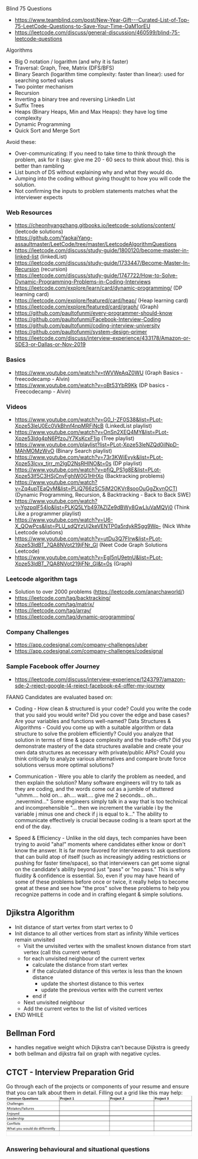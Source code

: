 Blind 75 Questions
- https://www.teamblind.com/post/New-Year-Gift---Curated-List-of-Top-75-LeetCode-Questions-to-Save-Your-Time-OaM1orEU
- https://leetcode.com/discuss/general-discussion/460599/blind-75-leetcode-questions

Algorithms
- Big O notation / logarithm (and why it is faster)
- Traversal: Graph, Tree, Matrix (DFS/BFS)
- Binary Search (logarithm time complexity: faster than linear): used for searching sorted values
- Two pointer mechanism
- Recursion
- Inverting a binary tree and reversing LinkedIn List
- Suffix Trees
- Heaps (Binary Heaps, Min and Max Heaps): they have log time complexity
- Dynamic Programming
- Quick Sort and Merge Sort 


Avoid these: 
- Over-communicating: If you need to take time to think through the problem, ask for it (say: give me 20 - 60 secs to think about this). this is better than rambling
- List bunch of DS without explaining why and what they would do.
- Jumping into the coding without giving thought to how you will code the solution.
- Not confirming the inputs to problem statements matches what the interviewer expects

### Web Resources
- https://cheonhyangzhang.gitbooks.io/leetcode-solutions/content/ (leetcode solutions)
- https://github.com/YaokaiYang-assaultmaster/LeetCode/tree/master/LeetcodeAlgorithmQuestions
- https://leetcode.com/discuss/study-guide/1800120/become-master-in-linked-list (linkedList)
- https://leetcode.com/discuss/study-guide/1733447/Become-Master-In-Recursion (recursion)
- https://leetcode.com/discuss/study-guide/1747722/How-to-Solve-Dynamic-Programming-Problems-in-Coding-Interviews   
- https://leetcode.com/explore/learn/card/dynamic-programming/ (DP learning card)
- https://leetcode.com/explore/featured/card/heap/ (Heap learning card)
- https://leetcode.com/explore/featured/card/graph/ (Graph) 
- https://github.com/paultofunmi/every-programmer-should-know
- https://github.com/paultofunmi/Facebook-Interview-Coding
- https://github.com/paultofunmi/coding-interview-university
- https://github.com/paultofunmi/system-design-primer
- https://leetcode.com/discuss/interview-experience/433178/Amazon-or-SDE3-or-Dallas-or-Nov-2019

### Basics
- https://www.youtube.com/watch?v=tWVWeAqZ0WU (Graph Basics - freecodecamp - Alvin)
- https://www.youtube.com/watch?v=oBt53YbR9Kk (DP basics - Freecodecamp - Alvin)

### Videos
- https://www.youtube.com/watch?v=G0_I-ZF0S38&list=PLot-Xpze53leU0Ec0VkBhnf4npMRFiNcB (LinkedList playlist)
- https://www.youtube.com/watch?v=OnSn2XEQ4MY&list=PLot-Xpze53ldg4pN6PfzoJY7KsKcxF1jg (Tree playlist)
- https://www.youtube.com/playlist?list=PLot-Xpze53leNZQd0iINpD-MAhMOMzWvO (Binary Search playlist)
- https://www.youtube.com/watch?v=73r3KWiEvyk&list=PLot-Xpze53lcvx_tjrr_m2lgD2NsRHlNO&t=0s (DP playlist)
- https://www.youtube.com/watch?v=pfiQ_PS1g8E&list=PLot-Xpze53lf5C3HSjCnyFghlW0G1HHXo (Backtracking problems)  
- https://www.youtube.com/watch?v=Zq4upTEaQyM&list=PLiQ766zSC5jM2OKVr8sooOuGgZkvnOCTI (Dynamic Programming, Recursion, & Backtracking - Back to Back SWE)
- https://www.youtube.com/watch?v=YgzpqlF54lo&list=PLKQ5LYb497AZIZe9dBWy8GwLluVaMQVj0 (Think Like a programmer playlist)
- https://www.youtube.com/watch?v=U6-X_QOwPcs&list=PLU_sdQYzUj2keVENTP0a5rdykRSgg9Wp- (Nick White Leetcode solutions)
- https://www.youtube.com/watch?v=utDu3Q7Flrw&list=PLot-Xpze53ldBT_7QA8NVot219jFNr_GI (Neet Code Graph Solutions Leetcode)
- https://www.youtube.com/watch?v=EgI5nU9etnU&list=PLot-Xpze53ldBT_7QA8NVot219jFNr_GI&t=0s (Graph)

### Leetcode algorithm tags
- Solution to over 2000 problems (https://leetcode.com/anarchaworld/)
- https://leetcode.com/tag/backtracking/
- https://leetcode.com/tag/matrix/
- https://leetcode.com/tag/array/
- https://leetcode.com/tag/dynamic-programming/

### Company Challenges
- https://app.codesignal.com/company-challenges/uber
- https://app.codesignal.com/company-challenges/codesignal

### Sample Facebook offer Journey 
- https://leetcode.com/discuss/interview-experience/1243797/amazon-sde-2-reject-google-l4-reject-facebook-e4-offer-my-journey

FAANG Candidates are evaluated based on: 
- Coding - How clean & structured is your code?  Could you write the code that you said you would write?  Did you cover the edge and base cases?  Are your variables and functions well-named? 
Data Structures & Algorithms - Could you come up with a suitable algorithm or data structure to solve the problem efficiently?  Could you analyze that solution in terms of time & space complexity and the trade-offs?  Did you demonstrate mastery of the data structures available and create your own data structures as necessary with private/public APIs?  Could you think critically to analyze various alternatives and compare brute force solutions versus more optimal solutions?

- Communication - Were you able to clarify the problem as needed, and then explain the solution?  Many software engineers will try to talk as they are coding, and the words come out as a jumble of stuttered "uhmm.... hold on... ah.... wait.... give me 2 seconds... oh... ,nevermind..."  Some engineers simply talk in a way that is too technical and incomprehensible "... then we increment the variable i by the variable j minus one and check if j is equal to k..."  The ability to communicate effectively is crucial because coding is a team sport at the end of the day.

- Speed & Efficiency - Unlike in the old days, tech companies have been trying to avoid "aha!" moments where candidates either know or don't know the answer.  It is far more favored for interviewers to ask questions that can build atop of itself (such as increasingly adding restrictions or pushing for faster time/space), so that interviewers can get some signal on the candidate's ability beyond just "pass" or "no pass."  This is why fluidity & confidence is essential.  So, even if you may have heard of some of these problems before once or twice, it really helps to become great at these and see how "the pros" solve these problems to help you recognize patterns in code and in crafting elegant & simple solutions.

## Djikstra Algorithm
- Init distance of start vertex from start vertex to 0
- Init distance to all other vertices from start as infinity
While vertices remain unvisited 
  - Visit the unvisited vertex with the smallest known distance from start vertex (call this current vertext)
  - for each unvisited neighbour of the current vertex
    - calculate the distance from start vertex
    - if the calculated distance of this vertex is less than the known distance
      - update the shortest distance to this vertex
      - update the previous vertex with the current vertex
    - end if
  - Next unvisited neighbour  
  - Add the current vertex to the list of visited vertices
- END WHILE    

## Bellman Ford
- handles negative weight which Dijkstra can't because Dijkstra is greedy
- both bellman and dijkstra fail on graph with negative cycles.

## CTCT - Interview Preparation Grid
Go through each of the projects or components of your resume and ensure that you can talk about them in
detail. Filling out a grid like this may help:
![img.png](img.png)

### Answering behavioural and situational questions
